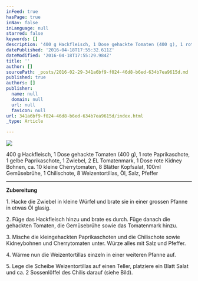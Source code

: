```yaml
---
inFeed: true
hasPage: true
inNav: false
inLanguage: null
starred: false
keywords: []
description: '400 g Hackfleisch, 1 Dose gehackte Tomaten (400 g), 1 rote Paprikaschote, 1 gelbe Paprikaschote, 1 Zwiebel, 2 EL Tomatenmark, 1 Dose rote Kidney Bohnen, ca. 10 kleine Cherrytomaten, 8 Blätter Kopfsalat, 100ml Gemüsebrühe, 1 Chilischote, 8 Weizentortillas, Öl, Salz, Pfeffer '
datePublished: '2016-04-18T17:55:32.611Z'
dateModified: '2016-04-18T17:55:29.984Z'
title: ''
author: []
sourcePath: _posts/2016-02-29-341a6bf9-f024-46d8-b6ed-634b7ea9615d.md
published: true
authors: []
publisher:
  name: null
  domain: null
  url: null
  favicon: null
url: 341a6bf9-f024-46d8-b6ed-634b7ea9615d/index.html
_type: Article

---
```

![](https://the-grid-user-content.s3-us-west-2.amazonaws.com/63924e9a-c6e7-4e94-a387-9d8954350be8.jpg)

400 g Hackfleisch, 1 Dose gehackte Tomaten (400 g), 1 rote Paprikaschote, 1 gelbe Paprikaschote, 1 Zwiebel, 2 EL Tomatenmark, 1 Dose rote Kidney Bohnen, ca. 10 kleine Cherrytomaten, 8 Blätter Kopfsalat, 100ml Gemüsebrühe, 1 Chilischote, 8 Weizentortillas, Öl, Salz, Pfeffer

****

**Zubereitung**

1\. Hacke die Zwiebel in kleine Würfel und brate sie in einer grossen Pfanne in etwas Öl glasig. 

2\. Füge das Hackfleisch hinzu und brate es durch. Füge danach die gehackten Tomaten, die Gemüsebrühe sowie das Tomatenmark hinzu. 

3\. Mische die kleingehackten Paprikaschoten und die Chilischote sowie Kidneybohnen und Cherrytomaten unter. Würze alles mit Salz und Pfeffer. 

4\. Wärme nun die Weizentortillas einzeln in einer weiteren Pfanne auf.

5\. Lege die Scheibe Weizentortillas auf einen Teller, platziere ein Blatt Salat und ca. 2 Sossenlöffel des Chilis darauf (siehe Bild).